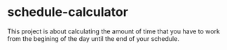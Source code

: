 # schedule-calculator

This project is about calculating the amount of time that you have to work from the begining of the day until the
end of your schedule.
